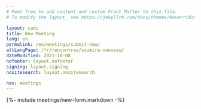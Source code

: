 ```yaml
---
# Feel free to add content and custom Front Matter to this file.
# To modify the layout, see https://jekyllrb.com/docs/themes/#overriding-theme-defaults

layout: cadc
title: New Meeting
lang: en
permalink: /en/meetings/submit-new/
altLangPage: /fr/rencontres/soumire-nouveau/
dateModified: 2021-10-08
nofooter: layout.nofooter
signing: layout.signing
nositesearch: layout.nositesearch

nav: meetings
---
```


{%- include meetings/new-form.markdown -%}
